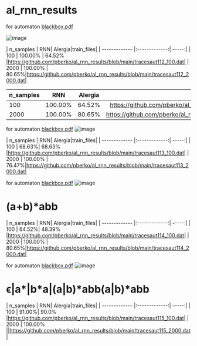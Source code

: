 # al_rnn_results

for automaton
[blackbox.pdf](https://github.com/roiDaniela/run_time_verification/files/6971032/blackbox.pdf)

![image](https://user-images.githubusercontent.com/86918539/129101548-52abc69c-3461-4fae-a3d3-23baff6ca877.png)


| n_samples        | RNN| Alergia|train_files|
| ------------- |:-------------:| -----:|
| 100      | 100.00% | 64.52% |https://github.com/pberko/al_rnn_results/blob/main/tracesaut112_100.dat|
| 2000      | 100.00% |   80.65%|https://github.com/pberko/al_rnn_results/blob/main/tracesaut112_2000.dat|

| n_samples    | RNN            | Alergia       |train_files                                                            |
| :---         |     :---:      |       :---:   | ---:
| 100          | 100.00%        | 64.52%        |https://github.com/pberko/al_rnn_results/blob/main/tracesaut112_100.dat|
| 2000         | 100.00%       | 80.65%        |https://github.com/pberko/al_rnn_results/blob/main/tracesaut112_2000.dat|

for automaton
[blackbox.pdf](https://github.com/roiDaniela/run_time_verification/files/6971064/blackbox.pdf)
![image](https://user-images.githubusercontent.com/86918539/129101620-9ec5180f-3807-4cd0-8fb1-16ce44d83409.png)


| n_samples        | RNN| Alergia|train_files|
| ------------- |:-------------:| -----:|
| 100      | 68.63%| 68.63% |https://github.com/pberko/al_rnn_results/blob/main/tracesaut113_100.dat|
| 2000      | 100.00% |   76.47%|https://github.com/pberko/al_rnn_results/blob/main/tracesaut113_2000.dat|


for automaton
[blackbox.pdf](https://github.com/roiDaniela/run_time_verification/files/6971077/blackbox.pdf)
![image](https://user-images.githubusercontent.com/86918539/129101661-ded147eb-9ce5-4de9-acda-4b0c8e153222.png)

# (a+b)*abb

| n_samples        | RNN| Alergia|train_files|
| ------------- |:-------------:| -----:|
| 100      | 64.52%| 48.39% |https://github.com/pberko/al_rnn_results/blob/main/tracesaut114_100.dat|
| 2000      | 100.00% |   80.65%|https://github.com/pberko/al_rnn_results/blob/main/tracesaut114_2000.dat|

for automaton
[blackbox.pdf](https://github.com/roiDaniela/run_time_verification/files/6971302/blackbox.pdf)
![image](https://user-images.githubusercontent.com/86918539/129101722-2ec7f39e-998a-4b21-b129-c68b940d8604.png)

# ϵ|a*|b*a|(a|b)*abb(a|b)*abb

| n_samples        | RNN| Alergia|train_files|
| ------------- |:-------------:| -----:|
| 100      | 91.00%| 90.0% |https://github.com/pberko/al_rnn_results/blob/main/tracesaut115_100.dat|
| 2000      | 100.00% ||https://github.com/pberko/al_rnn_results/blob/main/tracesaut115_2000.dat|

